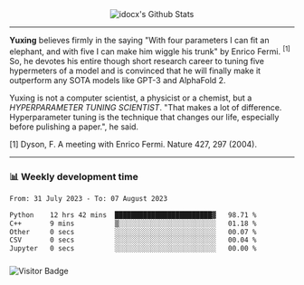 <div align="center">
    <img align="center" src="https://github-readme-stats.vercel.app/api?username=idocx&show_icons=true&count_private=true&hide_border=true" alt="idocx's Github Stats"></img>
</div>

---

**Yuxing** believes firmly in the saying "With four parameters I can fit an elephant, and with five I can make him wiggle his trunk" by Enrico Fermi. <sup>[1]</sup> So, he devotes his entire though short research career to tuning five hypermeters of a model and is convinced that he will finally make it outperform any SOTA models like GPT-3 and AlphaFold 2.

Yuxing is not a computer scientist, a physicist or a chemist, but a *HYPERPARAMETER TUNING SCIENTIST*. "That makes a lot of difference. Hyperparameter tuning is the technique that changes our life, especially before pulishing a paper.", he said.

[1] Dyson, F. A meeting with Enrico Fermi. Nature 427, 297 (2004).


---

### 📊 Weekly development time
<!--START_SECTION:waka-->

```txt
From: 31 July 2023 - To: 07 August 2023

Python    12 hrs 42 mins  ████████████████████████▓   98.71 %
C++       9 mins          ▒░░░░░░░░░░░░░░░░░░░░░░░░   01.18 %
Other     0 secs          ░░░░░░░░░░░░░░░░░░░░░░░░░   00.07 %
CSV       0 secs          ░░░░░░░░░░░░░░░░░░░░░░░░░   00.04 %
Jupyter   0 secs          ░░░░░░░░░░░░░░░░░░░░░░░░░   00.00 %
```

<!--END_SECTION:waka-->

### 

![Visitor Badge](https://visitor-badge.laobi.icu/badge?page_id=idocx.idocx)